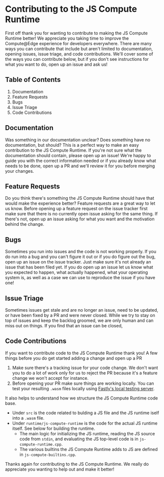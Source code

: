 # Contributing to the JS Compute Runtime

First off thank you for wanting to contribute to making the JS Compute Runtime better! We
appreciate you taking time to improve the Compute@Edge experience for developers
everywhere. There are many ways you can contribute that include but aren't
limited to documentation, opening issues, issue triage, and code contributions.
We'll cover some of the ways you can contribute below, but if you don't see
instructions for what you want to do, open up an issue and ask us!

## Table of Contents
1. Documentation
1. Feature Requests
1. Bugs
1. Issue Triage
1. Code Contributions

## Documentation

Was something in our documentation unclear? Does something have no documentation,
but should? This is a perfect way to make an easy contribution to the JS Compute Runtime. If
you're not sure what the documentation should contain, please open up an issue!
We're happy to guide you with the correct information needed or if you already
know what needs to be done, open up a PR and we'll review it for you before
merging your changes.

## Feature Requests

Do you think there's something the JS Compute Runtime should have that would make the
experience better? Feature requests are a great way to let us know. Before
opening up a feature request on the issue tracker first make sure that there is
no currently open issue asking for the same thing. If there's not, open up an
issue asking for what you want and the motivation behind the change.

## Bugs

Sometimes you run into issues and the code is not working properly. If you do
run into a bug and you can't figure it out or if you do figure out the bug, open
up an issue on the issue tracker. Just make sure it's not already an issue that
has been filed yet. If you do open up an issue let us know what you expected to
happen, what actually happened, what your operating system is, as well as a case
we can use to reproduce the issue if you have one!

## Issue Triage

Sometimes issues get stale and are no longer an issue, need to be updated, or
have been fixed by a PR and were never closed. While we try to stay on top of
issues and keep the backlog groomed, we are only human and can miss out on
things. If you find that an issue can be closed,

## Code Contributions

If you want to contribute code to the JS Compute Runtime thank you! A few things before you do
get started adding a change and open up a PR

1. Make sure there's a tracking issue for your code change. We don't want you to
   do a lot of work only for us to reject the PR because it's a feature change
   we won't accept for instance.
1. Before opening your PR make sure things are working locally.
   You can test your resulting `.wasm` files locally using
   [Fastly's local testing server](https://developer.fastly.com/learning/compute/testing/#running-a-local-testing-server).

It also helps to understand how we structure the JS Compute Runtime code base.
- Under `src` is the code related to bulding a JS file and the JS runtime iself into a
`.wasm` file.
- Under `runtime/js-compute-runtime` is the code for the actual JS runtime itself.
  See below for building the runtime.
  - The main logic for initializing the JS runtime, reading the JS source code from `stdin`,
    and evaluating the JS top-level code is in `js-compute-runtime.cpp`.
  - The various builtins the JS Compute Runtime adds to JS are defined in
    `js-compute-builtins.cpp`.

Thanks again for contributing to the JS Compute Runtime. We really do appreciate you wanting to
help out and make it better!
